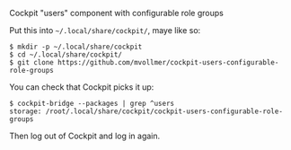 Cockpit "users" component with configurable role groups

Put this into `~/.local/share/cockpit/`, maye like so:

```
$ mkdir -p ~/.local/share/cockpit
$ cd ~/.local/share/cockpit/
$ git clone https://github.com/mvollmer/cockpit-users-configurable-role-groups
```

You can check that Cockpit picks it up:

```
$ cockpit-bridge --packages | grep ^users
storage: /root/.local/share/cockpit/cockpit-users-configurable-role-groups
```

Then log out of Cockpit and log in again.
